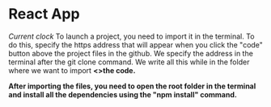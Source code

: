 #  React App
<i>Current clock</i>
To launch a project, you need to import it in the terminal. To do this, specify the https address that will appear when you click the "code" button above the project files in the github. We specify the address in the terminal after the git clone command. We write all this while in the folder where we want to import <b><\>the code.

After importing the files, you need to open the root folder in the terminal and install all the dependencies using the "npm install" command.
